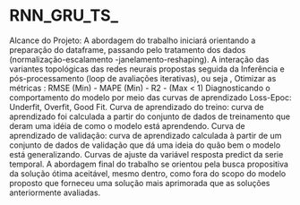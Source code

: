# RNN_GRU_TS_
Alcance do Projeto: A abordagem do trabalho iniciará orientando a preparação do dataframe, passando pelo tratamento dos dados (normalização-escalamento -janelamento-reshaping). A interação das variantes topológicas das redes neurais propostas seguida da Inferência e pós-processamento (loop de avaliações iterativas), ou seja , Otimizar as métricas : RMSE (Min) - MAPE (Min) - R2 - (Max &lt; 1) Diagnosticando o comportamento do modelo por meio das curvas de aprendizado Loss-Epoc: Underfit, Overfit, Good Fit. Curva de aprendizado do treino: curva de aprendizado foi calculada a partir do conjunto de dados de treinamento que deram uma idéia de como o modelo está aprendendo. Curva de aprendizado de validação: curva de aprendizado calculada à partir de um conjunto de dados de validação que dá uma ideia do quão bem o modelo está generalizando. Curvas de ajuste da variável resposta predict da serie temporal. A abordagem final do trabalho se orientou pela busca propositiva da solução ótima aceitável, mesmo dentro, como fora do scopo do modelo proposto que forneceu uma solução mais aprimorada que as soluções anteriormente avaliadas.
